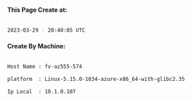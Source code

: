 
   
#### This Page Create at:

```bash

2023-03-29 - 20:40:05 UTC

```

#### Create By Machine:

```bash

Host Name : fv-az555-574

platform  : Linux-5.15.0-1034-azure-x86_64-with-glibc2.35

Ip Local  : 10.1.0.107

```

